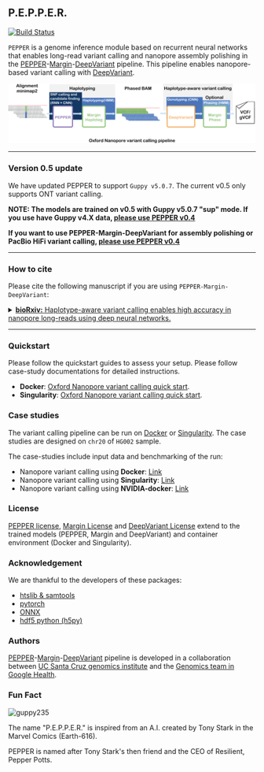 ## P.E.P.P.E.R.
[![Build Status](https://travis-ci.com/kishwarshafin/pepper.svg?branch=master)](https://travis-ci.com/kishwarshafin/pepper)

`PEPPER` is a genome inference module based on recurrent neural networks that enables long-read variant calling and nanopore assembly polishing in the [PEPPER](https://github.com/kishwarshafin/pepper)-[Margin](https://github.com/UCSC-nanopore-cgl/margin)-[DeepVariant](https://github.com/google/deepvariant) pipeline. This pipeline enables nanopore-based variant calling with [DeepVariant](https://github.com/google/deepvariant).

<p align="center">
<img src="./img/PMDV_variant_calling_ONT_v5.png" alt="PEPPER-Margin-DeepVariant Variant Calling Workflow" width="720p"></img>
</p>

---
### Version 0.5 update

We have updated PEPPER to support `Guppy v5.0.7`. The current v0.5 only supports ONT variant calling.

**NOTE: The models are trained on v0.5 with Guppy v5.0.7 "sup" mode. If you use have Guppy v4.X data, [please use PEPPER v0.4](https://github.com/kishwarshafin/pepper/tree/r0.4)**

**If you want to use PEPPER-Margin-DeepVariant for assembly polishing or PacBio HiFi variant calling, [please use PEPPER v0.4](https://github.com/kishwarshafin/pepper/tree/r0.4)**

---

### How to cite
Please cite the following manuscript if you are using `PEPPER-Margin-DeepVariant`:


<details>
<summary><a href="https://www.biorxiv.org/content/10.1101/2021.03.04.433952v1"><b>bioRxiv:</b> Haplotype-aware variant calling enables high accuracy in nanopore long-reads using deep neural networks.</a></summary>
Authors: Kishwar Shafin, Trevor Pesout, Pi-Chuan Chang, Maria Nattestad, Alexey Kolesnikov, Sidharth Goel, <br/> Gunjan Baid, Jordan M Eizenga, Karen H Miga, Paolo Carnevali, Miten Jain, Andrew Carroll, Benedict Paten.
</details>

---
### Quickstart
Please follow the quickstart guides to assess your setup. Please follow case-study documentations for detailed instructions.
* **Docker**: [Oxford Nanopore variant calling quick start](./docs/quickstart/variant_calling_docker_quickstart.md).
* **Singularity**: [Oxford Nanopore variant calling quick start](./docs/quickstart/variant_calling_singularity_quickstart.md).

### Case studies

The variant calling pipeline can be run on [Docker](https://docs.docker.com/install/linux/docker-ce/ubuntu/) or [Singularity](https://sylabs.io/guides/3.7/user-guide/quick_start.html#quick-installation-steps). The case studies are designed on `chr20` of `HG002` sample.

The case-studies include input data and benchmarking of the run:
* Nanopore variant calling using **Docker**: [Link](./docs/pipeline_docker/ONT_variant_calling.md)
* Nanopore variant calling using **Singularity**: [Link](./docs/pipeline_singularity/ONT_variant_calling_singularity.md)
* Nanopore variant calling using **NVIDIA-docker**: [Link](./docs/pipeline_docker_gpu/ONT_variant_calling_gpu.md)

### License
[PEPPER license](./LICENSE), [Margin License](https://github.com/UCSC-nanopore-cgl/margin/blob/master/LICENSE.txt) and [DeepVariant License](https://github.com/google/deepvariant/blob/r1.1/LICENSE) extend to the trained models (PEPPER, Margin and DeepVariant) and container environment (Docker and Singularity).

### Acknowledgement
We are thankful to the developers of these packages:
* [htslib & samtools](http://www.htslib.org/)
* [pytorch](https://pytorch.org/)
* [ONNX](https://onnx.ai/)
* [hdf5 python (h5py)](https://www.h5py.org/)

### Authors
[PEPPER](https://github.com/kishwarshafin/pepper)-[Margin](https://github.com/UCSC-nanopore-cgl/margin)-[DeepVariant](https://github.com/google/deepvariant) pipeline is developed in a collaboration between [UC Santa Cruz genomics institute](https://ucscgenomics.soe.ucsc.edu/) and the [Genomics team in Google Health](https://health.google/health-research/genomics/).


### Fun Fact
<img src="https://vignette.wikia.nocookie.net/marveldatabase/images/7/72/Anthony_Stark_%28Earth-616%29_from_Iron_Man_Vol_5_2_002.jpg/revision/latest?cb=20130407031815" alt="guppy235" width="240p"> <br/>

The name "P.E.P.P.E.R." is inspired from an A.I. created by Tony Stark in the  Marvel Comics (Earth-616).

PEPPER is named after Tony Stark's then friend and the CEO of Resilient, Pepper Potts.

